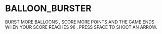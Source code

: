 # BALLOON_BURSTER
BURST MORE BALLOONS , SCORE MORE POINTS AND THE GAME ENDS WHEN YOUR SCORE REACHES 96 . PRESS SPACE TO SHOOT AN ARROW.
